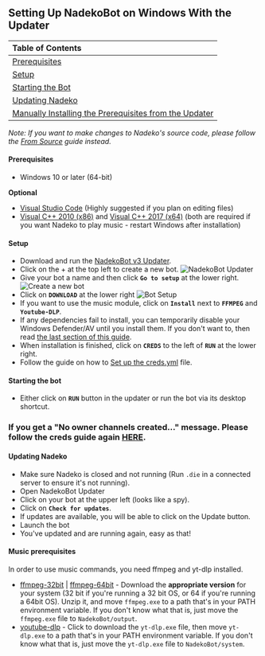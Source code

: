 ## Setting Up NadekoBot on Windows With the Updater

| Table of Contents|
| :-|
| [Prerequisites](#prerequisites) |
| [Setup](#setup) |
| [Starting the Bot](#starting-the-bot) |
| [Updating Nadeko](#updating-nadeko) |
| [Manually Installing the Prerequisites from the Updater](#music-prerequisites) |

*Note: If you want to make changes to Nadeko's source code, please follow the [From Source](#windows-from-source) guide instead.*

#### Prerequisites

- Windows 10 or later (64-bit)

**Optional**

- [Visual Studio Code](https://code.visualstudio.com/Download) (Highly suggested if you plan on editing files)
- [Visual C++ 2010 (x86)] and [Visual C++ 2017 (x64)] (both are required if you want Nadeko to play music - restart Windows after installation)

#### Setup

- Download and run the [NadekoBot v3 Updater][Updater].
- Click on the + at the top left to create a new bot.
 ![NadekoBot Updater](https://i.imgur.com/FmR7F7o.png "NadekoBot Updater")
- Give your bot a name and then click **`Go to setup`** at the lower right.
 ![Create a new bot](https://i.imgur.com/JxtRk9e.png "Create a new bot")
- Click on **`DOWNLOAD`** at the lower right
 ![Bot Setup](https://i.imgur.com/HqAl36p.png "Bot Setup")
- If you want to use the music module, click on **`Install`** next to **`FFMPEG`** and **`Youtube-DLP`**.
- If any dependencies fail to install, you can temporarily disable your Windows Defender/AV until you install them. If you don't want to, then read [the last section of this guide](#Manual-Prerequisite-Installation).
- When installation is finished, click on **`CREDS`** to the left of **`RUN`** at the lower right.
- Follow the guide on how to [Set up the creds.yml](../../creds-guide) file.

#### Starting the bot

- Either click on **`RUN`** button in the updater or run the bot via its desktop shortcut.

### If you get a "No owner channels created..." message. Please follow the creds guide again [**HERE**](../../creds-guide).

#### Updating Nadeko

- Make sure Nadeko is closed and not running
  (Run `.die` in a connected server to ensure it's not running).
- Open NadekoBot Updater
- Click on your bot at the upper left (looks like a spy).
- Click on **`Check for updates`**.
- If updates are available, you will be able to click on the Update button.
- Launch the bot
- You've updated and are running again, easy as that!


#### Music prerequisites
In order to use music commands, you need ffmpeg and yt-dlp installed.
- [ffmpeg-32bit] | [ffmpeg-64bit] - Download the **appropriate version** for your system (32 bit if you're running a 32 bit OS, or 64 if you're running a 64bit OS). Unzip it, and move `ffmpeg.exe` to a path that's in your PATH environment variable. If you don't know what that is, just move the `ffmpeg.exe` file to `NadekoBot/output`.
- [youtube-dlp] - Click to download the `yt-dlp.exe` file, then move `yt-dlp.exe` to a path that's in your PATH environment variable. If you don't know what that is, just move the `yt-dlp.exe` file to `NadekoBot/system`.

[Updater]: https://dl.nadeko.bot/v3/
[Notepad++]: https://notepad-plus-plus.org/
[.net]: https://dotnet.microsoft.com/download/dotnet/5.0
[Redis]: https://github.com/MicrosoftArchive/redis/releases/download/win-3.0.504/Redis-x64-3.0.504.msi
[Visual C++ 2010 (x86)]: https://download.microsoft.com/download/1/6/5/165255E7-1014-4D0A-B094-B6A430A6BFFC/vcredist_x86.exe
[Visual C++ 2017 (x64)]: https://aka.ms/vs/15/release/vc_redist.x64.exe
[ffmpeg-32bit]: https://cdn.nadeko.bot/dl/ffmpeg-32.zip
[ffmpeg-64bit]: https://cdn.nadeko.bot/dl/ffmpeg-64.zip
[youtube-dlp]: https://github.com/yt-dlp/yt-dlp/releases
